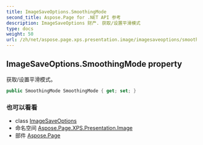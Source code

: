 ```yaml
---
title: ImageSaveOptions.SmoothingMode
second_title: Aspose.Page for .NET API 参考
description: ImageSaveOptions 财产. 获取/设置平滑模式
type: docs
weight: 50
url: /zh/net/aspose.page.xps.presentation.image/imagesaveoptions/smoothingmode/
---
```

## ImageSaveOptions.SmoothingMode property

获取/设置平滑模式。

```csharp
public SmoothingMode SmoothingMode { get; set; }
```

### 也可以看看

* class [ImageSaveOptions](../)
* 命名空间 [Aspose.Page.XPS.Presentation.Image](../../imagesaveoptions/)
* 部件 [Aspose.Page](../../../)


